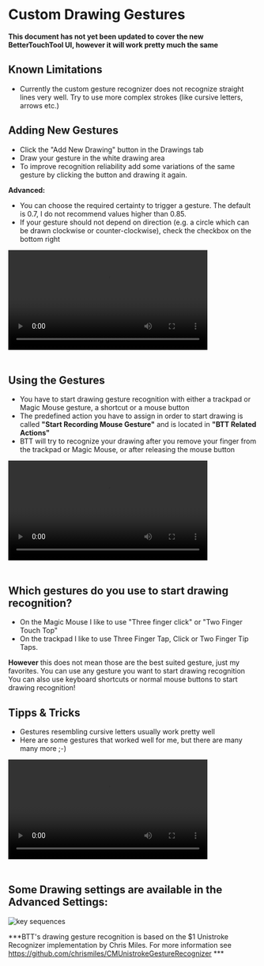 # Custom Drawing Gestures

**This document has not yet been updated to cover the new BetterTouchTool UI, however it will work pretty much the same**

## Known Limitations
* Currently the custom gesture recognizer does not recognize straight lines very well. Try to use more complex strokes (like cursive letters, arrows etc.)

## Adding New Gestures

* Click the "Add New Drawing" button in the Drawings tab
* Draw your gesture in the white drawing area
* To improve recognition reliability add some variations of the same gesture by clicking the button and drawing it again.


**Advanced:**

* You can choose the required certainty to trigger a gesture. The default is 0.7, I do not recommend values higher than 0.85.
* If your gesture should not depend on direction (e.g. a circle which can be drawn clockwise or counter-clockwise), check the checkbox on the bottom right



<video   width="80%" controls style="margin-bottom:20px; max-width:1000px" src="media/addingGestures.mov"></video>


## Using the Gestures

* You have to start drawing gesture recognition with either a trackpad or Magic Mouse gesture, a shortcut or a mouse button
* The predefined action you have to assign in order to start drawing is called **"Start Recording Mouse Gesture"** and is located in **"BTT Related Actions"**
* BTT will try to recognize your drawing after you remove your finger from the trackpad or Magic Mouse, or after releasing the mouse button

<video   width="80%" controls style="margin-bottom:20px; max-width:1000px" src="media/usingGestures.mov"></video>

## Which gestures do you use to start drawing recognition?

* On the Magic Mouse I like to use "Three finger click" or "Two Finger Touch Top"
* On the trackpad I like to use Three Finger Tap, Click or  Two Finger Tip Taps.

**However** this does not mean those are the best suited gesture, just my favorites. You can use any gesture you want to start drawing recognition
You can also use keyboard shortcuts or normal mouse buttons to start drawing recognition!

## Tipps & Tricks

* Gestures resembling cursive letters usually work pretty well
* Here are some gestures that worked well for me, but there are many many more ;-)

<video   width="80%" controls style="margin-bottom:20px; max-width:1000px" src="media/exampleGestures.mov"></video>


## Some Drawing settings are available in the Advanced Settings:

![key sequences](media/advanced_drawings_settings.png)





***BTT's drawing gesture recognition is based on the $1 Unistroke Recognizer implementation by Chris Miles. For more information see <a href="https://github.com/chrismiles/CMUnistrokeGestureRecognizer">https://github.com/chrismiles/CMUnistrokeGestureRecognizer</a> ***            
  
